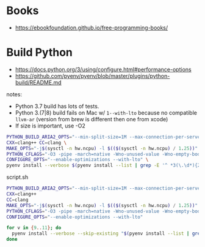 # Books

* https://ebookfoundation.github.io/free-programming-books/

# Build Python

- https://docs.python.org/3/using/configure.html#performance-options
- https://github.com/pyenv/pyenv/blob/master/plugins/python-build/README.md

notes:
- Python 3.7 build has lots of tests.
- Python 3.(7|8) build fails on Mac w/ `1--with-lto` because no compatible `llvm-ar` (version from brew is different then one from xcode)
- If size is important, use -O2

```bash
PYTHON_BUILD_ARIA2_OPTS="--min-split-size=1M --max-connection-per-server=10 --optimize-concurrent-downloads=true" \
CXX=clang++ CC=clang \
MAKE_OPTS="-j$(sysctl -n hw.ncpu) -l $(($(sysctl -n hw.ncpu) / 1.25))" \
PYTHON_CFLAGS="-O3 -pipe -march=native -Wno-unused-value -Wno-empty-body -Wno-parentheses-equality" \
CONFIGURE_OPTS="--enable-optimizations --with-lto" \
pyenv install --verbose $(pyenv install --list | grep -E '^ *3(\.\d*){2}$' | tail -1)
```

script.sh
```bash
PYTHON_BUILD_ARIA2_OPTS="--min-split-size=1M --max-connection-per-server=10 --optimize-concurrent-downloads=true"
CXX=clang++
CC=clang
MAKE_OPTS="-j$(sysctl -n hw.ncpu) -l $(($(sysctl -n hw.ncpu) / 1.25))"
PYTHON_CFLAGS="-O3 -pipe -march=native -Wno-unused-value -Wno-empty-body -Wno-parentheses-equality"
CONFIGURE_OPTS="--enable-optimizations --with-lto"

for v in {9..11}; do
  pyenv install --verbose --skip-existing "$(pyenv install --list | grep -E "^ *3\.${v}\." | tail -1)"
done
```
<!--stackedit_data:
eyJoaXN0b3J5IjpbLTEwMzk4OTQzMSwtMTU3MDExNTA4MiwyND
I3Nzg0MjEsLTEwOTU4MjYwNjgsOTEyNjQ2NjkwLDg2NjE2MDk0
NSw4NjgwNTcwOTcsLTIxMjE1Mzc0NSwtMTIxODQ2NTE4MywtOT
Y1MjAzOTg0LDI3NDQyOTY4MF19
-->